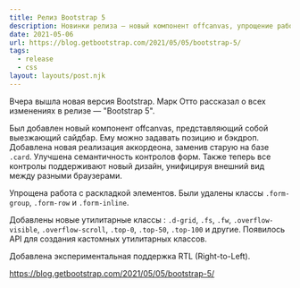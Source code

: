 ```yaml
---
title: Релиз Bootstrap 5
description: Новинки релиза — новый компонент offcanvas, упрощение работы с раскладкой элементов, добавление новых утилитарных классов, экспериментальная поддержка RTL и другое
date: 2021-05-06
url: https://blog.getbootstrap.com/2021/05/05/bootstrap-5/
tags:
  - release
  - css
layout: layouts/post.njk
---
```

Вчера вышла новая версия Bootstrap. Марк Отто рассказал о всех изменениях в релизе — "Bootstrap 5".

Был добавлен новый компонент offcanvas, представляющий собой выезжающий сайдбар. Ему можно задавать позицию и бэкдроп. Добавлена новая реализация аккордеона, заменив старую на базе `.card`. Улучшена семантичность контролов форм. Также теперь все контролы поддерживают новый дизайн, унифицируя внешний вид между разными браузерами.

Упрощена работа с раскладкой элементов. Были удалены классы `.form-group`, `.form-row` и `.form-inline`.

Добавлены новые утилитарные классы : `.d-grid`, `.fs`, `.fw`, `.overflow-visible`, `.overflow-scroll`, `.top-0`, `.top-50`, `.top-100` и другие. Появилось API для создания кастомных утилитарных классов.

Добавлена экспериментальная поддержка RTL (Right-to-Left).

https://blog.getbootstrap.com/2021/05/05/bootstrap-5/
